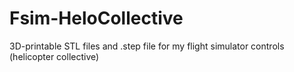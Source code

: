 # Fsim-HeloCollective
3D-printable STL files and .step file for my flight simulator controls (helicopter collective)
